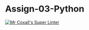 # Assign-03-Python
[![Mr Coxall's Super Linter](https://github.com/ICS3U-Programming-Xiaohan-T/Assign-03-Python/workflows/Mr%20Coxall's%20Super%20Linter/badge.svg)](https://github.com/ICS3U-Programming-Xiaohan-T/Assign-03-Python/actions/)
